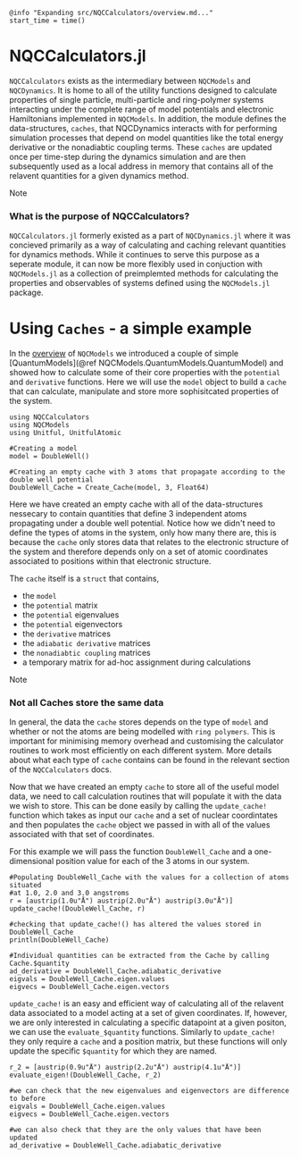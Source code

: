 ```@setup logging
@info "Expanding src/NQCCalculators/overview.md..."
start_time = time()
```

# NQCCalculators.jl

`NQCCalculators` exists as the intermediary between `NQCModels` and `NQCDynamics`. 
It is home to all of the utility functions designed to calculate properties of single particle, 
multi-particle and ring-polymer systems interacting under the complete range of model potentials 
and electronic Hamiltonians implemented in `NQCModels`.
In addition, the module defines the data-structures, `caches`, that NQCDynamics interacts with for performing
simulation processes that depend on model quantities like the total energy derivative or the nonadiabtic 
coupling terms.
These `caches` are updated once per time-step during the dynamics simulation and are then subsequently used as a local
address in memory that contains all of the relavent quantities for a given dynamics method.

> [!Note]
>
> ### What is the purpose of NQCCalculators?
> 
> `NQCCalculators.jl` formerly existed as a part of `NQCDynamics.jl` where it was concieved primarily as a way of
> calculating and caching relevant quantities for dynamics methods. While it continues to serve this purpose
> as a seperate module, it can now be more flexibly used in conjuction with `NQCModels.jl` as a collection of
> preimplemted methods for calculating the properties and observables of systems defined using the
> `NQCModels.jl` package.

# Using `Caches` - a simple example

In the [overview](@ref) of `NQCModels` we introduced a couple of simple [QuantumModels](@ref NQCModels.QuantumModels.QuantumModel)
and showed how to calculate some of their core properties with the `potential` and `derivative` functions. Here we will use the 
`model` object to build a `cache` that can calculate, manipulate and store more sophisitcated properties of the system.

```@example QuantumModel_Cache
using NQCCalculators
using NQCModels
using Unitful, UnitfulAtomic

#Creating a model
model = DoubleWell()

#Creating an empty cache with 3 atoms that propagate according to the double well potential
DoubleWell_Cache = Create_Cache(model, 3, Float64)
```

Here we have created an empty cache with all of the data-structures nessecary to contain quantities that define 3 independent atoms 
propagating under a double well potential. Notice how we didn't need to define the types of atoms in the system, only how many there are,
this is because the `cache` only stores data that relates to the electronic structure of the system and therefore depends only on a set
of atomic coordinates associated to positions within that electronic structure.

The `cache` itself is a `struct` that contains,
- the `model`
- the `potential` matrix
- the `potential` eigenvalues
- the `potential` eigenvectors
- the `derivative` matrices
- the `adiabatic derivative` matrices
- the `nonadiabtic coupling` matrices
- a temporary matrix for ad-hoc assignment during calculations

> [!Note]
> ### Not all Caches store the same data
> 
> In general, the data the `cache` stores depends on the type of `model` and whether or not the atoms are being modelled with `ring polymers`.
> This is important for minimising memory overhead and customising the calculator routines to work most efficiently on each different
> system. More details about what each type of `cache` contains can be found in the relevant section of the `NQCCalculators` docs.

Now that we have created an empty `cache` to store all of the useful model data, we need to call calculation routines that will populate it with
the data we wish to store. This can be done easily by calling the `update_cache!` function which takes as input our `cache` and a set of nuclear 
coordintates and then populates the `cache` object we passed in with all of the values associated with that set of coordinates. 

For this example we will pass the function `DoubleWell_Cache` and a one-dimensional position value for each of the 3 atoms in our system.

```@example Update_Cache!()
#Populating DoubleWell_Cache with the values for a collection of atoms situated
#at 1.0, 2.0 and 3.0 angstroms
r = [austrip(1.0u"Å") austrip(2.0u"Å") austrip(3.0u"Å")]
update_cache!(DoubleWell_Cache, r)

#checking that update_cache!() has altered the values stored in DoubleWell_Cache
println(DoubleWell_Cache)

#Individual quantities can be extracted from the Cache by calling Cache.$quantity
ad_derivative = DoubleWell_Cache.adiabatic_derivative
eigvals = DoubleWell_Cache.eigen.values
eigvecs = DoubleWell_Cache.eigen.vectors
```

`update_cache!` is an easy and efficient way of calculating all of the relavent data associated to a model acting at a set of given coordinates. 
If, however, we are only interested in calculating a specific datapoint at a given positon, we can use the `evaluate_$quantity` functions.
Similarly to `update_cache!` they only require a `cache` and a position matrix, but these functions will only update the specific `$quantity`
for which they are named.

```@example evaluate_quantity!()
r_2 = [austrip(0.9u"Å") austrip(2.2u"Å") austrip(4.1u"Å")]
evaluate_eigen!(DoubleWell_Cache, r_2)

#we can check that the new eigenvalues and eigenvectors are difference to before
eigvals = DoubleWell_Cache.eigen.values
eigvecs = DoubleWell_Cache.eigen.vectors

#we can also check that they are the only values that have been updated
ad_derivative = DoubleWell_Cache.adiabatic_derivative
```

